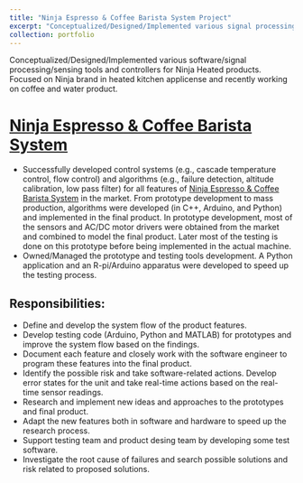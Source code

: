 ```yaml
---
title: "Ninja Espresso & Coffee Barista System Project"
excerpt: "Conceptualized/Designed/Implemented various signal processing/sensing/software tools and controllers for Ninja Heated products.<br/><img src='/images/pds1.png' width='500' height='550'>"
collection: portfolio
---
```


Conceptualized/Designed/Implemented various software/signal processing/sensing tools and controllers for Ninja Heated products. Focused on Ninja brand in heated kitchen applicense and recently working on coffee and water product. 

[Ninja Espresso & Coffee Barista System](https://www.ninjakitchen.com/exclusive-offer/CFN601WBKT/ninja-espresso-coffee-barista-system/)
======

* Successfully developed control systems (e.g., cascade temperature control, flow control) and algorithms (e.g., failure detection, altitude calibration, low pass filter) for all features of [Ninja Espresso & Coffee Barista System](https://www.ninjakitchen.com/exclusive-offer/CFN601WBKT/ninja-espresso-coffee-barista-system/) in the market. From prototype development to mass production, algorithms were developed (in C++, Arduino, and Python) and implemented in the final product. In prototype development, most of the sensors and AC/DC motor drivers were obtained from the market and combined to model the final product. Later most of the testing is done on this prototype before being implemented in the actual machine.
* Owned/Managed the prototype and testing tools development. A Python application and an R-pi/Arduino apparatus were developed to speed up the testing process. 

Responsibilities:
------
* Define and develop the system flow of the product features.
* Develop testing code (Arduino, Python and MATLAB) for prototypes and improve the system flow based on the findings. 
* Document each feature and closely work with the software engineer to program these features into the final product.
* Identify the possible risk and take software-related actions. Develop error states for the unit and take real-time actions based on the real-time sensor readings.
* Research and implement new ideas and approaches to the prototypes and final product.
* Adapt the new features both in software and hardware to speed up the research process.
* Support testing team and product desing team by developing some test software.
* Investigate the root cause of failures and search possible solutions and risk related to proposed solutions.


